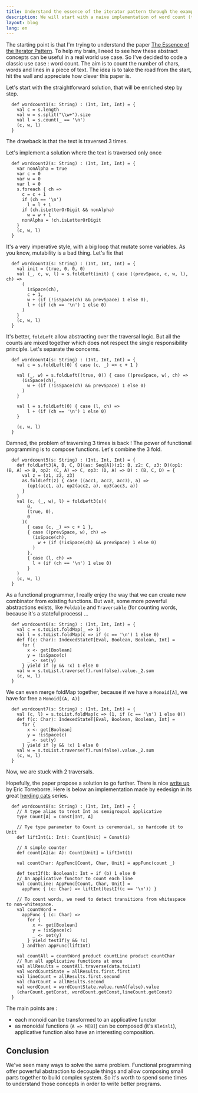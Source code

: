 ```yaml
---
title: Understand the essence of the iterator pattern through the example of word count
description: We will start with a naive implementation of word count (to compute the numbers of characters, words and lines in a text). We'll perform multiple refactorings to go towards a pure functional approach inspired by the paper The Essence of the Iterator Pattern.
layout: blog
lang: en
---
```

The starting point is that I'm trying to understand the paper [The Essence of the Iterator
Pattern](https://www.cs.ox.ac.uk/jeremy.gibbons/publications/iterator.pdf). To help my brain, I
need to see how these abstract concepts can be useful in a real world use case. So I've decided to
code a classic use case : word count. The aim is to count the number of chars, words and
lines in a piece of text. The idea is to take the road from the start, hit the wall and appreciate
how clever this paper is.

Let's start with the straightforward solution, that will be enriched step by step.

```
  def wordcount1(s: String) : (Int, Int, Int) = {
    val c = s.length
    val w = s.split("\\w+").size
    val l = s.count(_ == '\n')
    (c, w, l)
  }
```

The drawback is that the text is traversed 3 times.

Let's implement a solution where the text is traversed only once

```
  def wordcount2(s: String) : (Int, Int, Int) = {
    var nonAlpha = true
    var c = 0
    var w = 0
    var l = 0
    s.foreach { ch =>
      c = c + 1
      if (ch == '\n')
        l = l + 1
      if (ch.isLetterOrDigit && nonAlpha)
        w = w + 1
      nonAlpha = !ch.isLetterOrDigit
    }
    (c, w, l)
  }
```

It's a very imperative style, with a big loop that mutate some variables. As you know,
mutability is a bad thing. Let's fix that

```
  def wordcount3(s: String) : (Int, Int, Int) = {
    val init = (true, 0, 0, 0)
    val (_, c, w, l) = s.foldLeft(init) { case ((prevSpace, c, w, l), ch) =>
      (
        isSpace(ch),
        c + 1,
        w + (if (!isSpace(ch) && prevSpace) 1 else 0),
        l + (if (ch == '\n') 1 else 0)
      )
    }
    (c, w, l)
  }
```

It's better, `foldLeft` allow abstracting over the traversal logic. But all the counts are mixed
together which does not respect the single responsibility principle. Let's separate the concerns.

```
  def wordcount4(s: String) : (Int, Int, Int) = {
    val c = s.foldLeft(0) { case (c, _) => c + 1 }

    val (_, w) = s.foldLeft((true, 0)) { case ((prevSpace, w), ch) =>
      (isSpace(ch),
        w + (if (!isSpace(ch) && prevSpace) 1 else 0)
      )
    }

    val l = s.foldLeft(0) { case (l, ch) =>
        l + (if (ch == '\n') 1 else 0)
    }

    (c, w, l)
  }
```

Damned, the problem of traversing 3 times is back ! The power of functional programming is to
compose functions. Let's combine the 3 fold.

```
  def wordcount5(s: String) : (Int, Int, Int) = {
    def foldLeft3[A, B, C, D](as: Seq[A])(z1: B, z2: C, z3: D)(op1: (B, A) => B, op2: (C, A) => C, op3: (D, A) => D) : (B, C, D) = {
      val z = (z1, z2, z3)
      as.foldLeft(z) { case ((acc1, acc2, acc3), a) =>
        (op1(acc1, a), op2(acc2, a), op3(acc3, a))
      }
    }
    val (c, (_, w), l) = foldLeft3(s)(
        0,
        (true, 0),
        0
      )(
        { case (c, _) => c + 1 },
        { case ((prevSpace, w), ch) =>
          (isSpace(ch),
            w + (if (!isSpace(ch) && prevSpace) 1 else 0)
          )
        },
        { case (l, ch) =>
          l + (if (ch == '\n') 1 else 0)
        }
    )
    (c, w, l)
  }
```

As a functional programmer, I really enjoy the way that we can create new combinator from existing
functions. But wait, some more powerful abstractions exists, like `Foldable` and `Traversable` (for
counting words, because it's a stateful process) …

```
  def wordcount6(s: String) : (Int, Int, Int) = {
    val c = s.toList.foldMap(_ => 1)
    val l = s.toList.foldMap(c => if (c == '\n') 1 else 0)
    def f(c: Char): IndexedStateT[Eval, Boolean, Boolean, Int] =
      for {
        x <- get[Boolean]
        y = !isSpace(c)
        _ <- set(y)
      } yield if (y && !x) 1 else 0
    val w = s.toList.traverse(f).run(false).value._2.sum
    (c, w, l)
  }
```

We can even merge foldMap together, because if we have a `Monoid[A]`, we have for free a
`Monoid[(A, A)]`

```
  def wordcount7(s: String) : (Int, Int, Int) = {
    val (c, l) = s.toList.foldMap(c => (1, if (c == '\n') 1 else 0))
    def f(c: Char): IndexedStateT[Eval, Boolean, Boolean, Int] =
      for {
        x <- get[Boolean]
        y = !isSpace(c)
        _ <- set(y)
      } yield if (y && !x) 1 else 0
    val w = s.toList.traverse(f).run(false).value._2.sum
    (c, w, l)
  }
```

Now, we are stuck with 2 traversals.

Hopefully, the paper propose a solution to go further. There is nice [write
up](https://etorreborre.blogspot.fr/2011/06/essence-of-iterator-pattern.html) by Eric Torreborre.
Here is below an implementation made by eedesign in its great [herding
cats](http://eed3si9n.com/herding-cats/applicative-wordcount.html) series.

```
  def wordcount8(s: String) : (Int, Int, Int) = {
    // A type alias to treat Int as semigroupal applicative
    type Count[A] = Const[Int, A]

    // Tye type parameter to Count is ceremonial, so hardcode it to Unit
    def liftInt(i: Int): Count[Unit] = Const(i)

    // A simple counter
    def count[A](a: A): Count[Unit] = liftInt(1)

    val countChar: AppFunc[Count, Char, Unit] = appFunc(count _)

    def testIf(b: Boolean): Int = if (b) 1 else 0
    // An applicative functor to count each line
    val countLine: AppFunc[Count, Char, Unit] =
      appFunc { (c: Char) => liftInt(testIf(c == '\n')) }

    // To count words, we need to detect transitions from whitespace to non-whitespace.
    val countWord =
      appFunc { (c: Char) =>
        for {
          x <- get[Boolean]
          y = !isSpace(c)
          _ <- set(y)
        } yield testIf(y && !x)
      } andThen appFunc(liftInt)

    val countAll = countWord product countLine product countChar
    // Run all applicative functions at once
    val allResults = countAll.traverse(data.toList)
    val wordCountState = allResults.first.first
    val lineCount = allResults.first.second
    val charCount = allResults.second
    val wordCount = wordCountState.value.runA(false).value
    (charCount.getConst, wordCount.getConst,lineCount.getConst)
  }
```

The main points are :

-   each monoid can be transformed to an applicative functor
-   as monoidal functions (`A => M[B]`) can be composed (it's `Kleisli`), applicative function also
    have an interesting composition.

## Conclusion

We've seen many ways to solve the same problem. Functional programming offer powerful
abstraction to decouple things and allow composing small parts together to build complex system. So
it's worth to spend some times to understand those concepts in order to write better programs.
